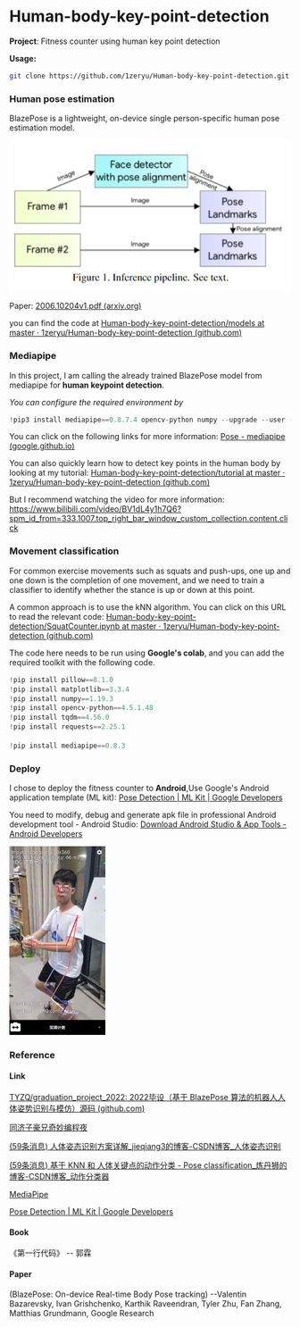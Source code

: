 # Human-body-key-point-detection
**Project**: Fitness counter using human key point detection

**Usage:**

```bash
git clone https://github.com/1zeryu/Human-body-key-point-detection.git
```

### Human pose estimation

BlazePose is a lightweight, on-device single person-specific human pose estimation model.

![1659335565937](img/1659335565937.png)

Paper:  [2006.10204v1.pdf (arxiv.org)](https://arxiv.org/pdf/2006.10204v1.pdf) 

you can find the code at  [Human-body-key-point-detection/models at master · 1zeryu/Human-body-key-point-detection (github.com)](https://github.com/1zeryu/Human-body-key-point-detection/tree/master/models) 

### Mediapipe

In this project, I am calling the already trained BlazePose model from mediapipe for **human keypoint detection**.

*You can configure the required environment by*

```python
!pip3 install mediapipe==0.8.7.4 opencv-python numpy --upgrade --user -i http://mirrors.aliyun.com/pypi/simple/ --trusted-host mirrors.aliyun.com
```

You can click on the following links for more information:  [Pose - mediapipe (google.github.io)](https://google.github.io/mediapipe/solutions/pose) 

You can also quickly learn how to detect key points in the human body by looking at my tutorial:  [Human-body-key-point-detection/tutorial at master · 1zeryu/Human-body-key-point-detection (github.com)](https://github.com/1zeryu/Human-body-key-point-detection/tree/master/tutorial) 

But I recommend watching the video for more information: https://www.bilibili.com/video/BV1dL4y1h7Q6?spm_id_from=333.1007.top_right_bar_window_custom_collection.content.click

### Movement classification
For common exercise movements such as squats and push-ups, one up and one down is the completion of one movement, and we need to train a classifier to identify whether the stance is up or down at this point.

A common approach is to use the kNN algorithm. You can click on this URL to read the relevant code:  [Human-body-key-point-detection/SquatCounter.ipynb at master · 1zeryu/Human-body-key-point-detection (github.com)](https://github.com/1zeryu/Human-body-key-point-detection/blob/master/models/SquatCounter.ipynb) 

The code here needs to be run using **Google's colab**, and you can add the required toolkit with the following code.

```python
!pip install pillow==8.1.0
!pip install matplotlib==3.3.4
!pip install numpy==1.19.3
!pip install opencv-python==4.5.1.48
!pip install tqdm==4.56.0
!pip install requests==2.25.1

!pip install mediapipe==0.8.3
```

### Deploy

I chose to deploy the fitness counter to **Android**,Use Google's Android application template (ML kit):  [Pose Detection  | ML Kit  | Google Developers](https://developers.google.com/ml-kit/vision/pose-detection) 

You need to modify, debug and generate apk file in professional Android development tool - Android Studio:  [Download Android Studio & App Tools - Android Developers](https://developer.android.com/studio) 

<img src="img/1659407360659.png" alt="1659407360659" style="zoom: 33%;" />

### Reference

#### Link

 [TYZQ/graduation_project_2022: 2022毕设（基于 BlazePose 算法的机器人人体姿势识别与模仿）源码 (github.com)](https://github.com/TYZQ/graduation_project_2022) 

[同济子豪兄奇妙编程夜](https://www.bilibili.com/video/BV1dL4y1h7Q6?spm_id_from=333.1007.top_right_bar_window_custom_collection.content.click)

 [(59条消息) 人体姿态识别方案详解_jieqiang3的博客-CSDN博客_人体姿态识别](https://blog.csdn.net/jieqiang3/article/details/122195209) 

 [(59条消息) 基于 KNN 和 人体关键点的动作分类 - Pose classification_炼丹狮的博客-CSDN博客_动作分类器](https://blog.csdn.net/chenpy/article/details/121466383) 

[MediaPipe](https://mediapipe.dev/) 

[Pose Detection  | ML Kit  | Google Developers](https://developers.google.com/ml-kit/vision/pose-detection) 

#### Book

《第一行代码》  -- 郭霖

#### Paper

(BlazePose: On-device Real-time Body Pose tracking)  --Valentin Bazarevsky, Ivan Grishchenko, Karthik Raveendran, Tyler Zhu, Fan Zhang, Matthias Grundmann, Google Research